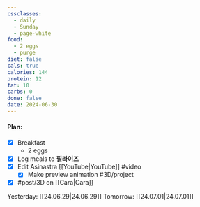 ```yaml
---
cssclasses:
  - daily
  - Sunday
  - page-white
food:
  - 2 eggs
  - purge
diet: false
cals: true
calories: 144
protein: 12
fat: 10
carbs: 0
done: false
date: 2024-06-30
---
```

#### Plan:
- [x] Breakfast
	- 2 eggs
- [x] Log meals to **필라이즈**
- [x] Edit Asinastra [[YouTube|YouTube]] #video
	- [x] Make preview animation #3D/project
- [x] #post/3D on [[Cara|Cara]]

Yesterday: [[24.06.29|24.06.29]]
Tomorrow: [[24.07.01|24.07.01]]